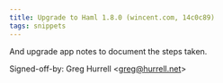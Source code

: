 ```yaml
---
title: Upgrade to Haml 1.8.0 (wincent.com, 14c0c89)
tags: snippets
---
```


And upgrade app notes to document the steps taken.

Signed-off-by: Greg Hurrell &lt;greg@hurrell.net&gt;
